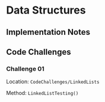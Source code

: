# Data Structures

## Implementation Notes

## Code Challenges

### Challenge 01

Location: `CodeChallenges/LinkedLists`

Method: `LinkedListTesting()`
